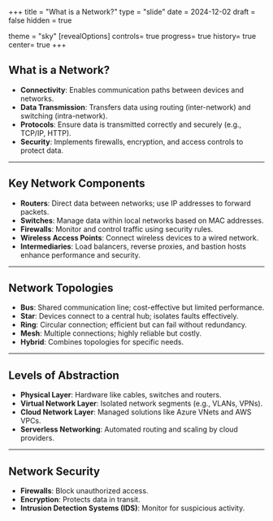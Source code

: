 
+++
title = "What is a Network?"
type = "slide"
date = 2024-12-02
draft = false
hidden = true

theme = "sky"
[revealOptions]
controls= true
progress= true
history= true
center= true
+++

## What is a Network?
- **Connectivity**: Enables communication paths between devices and networks.
- **Data Transmission**: Transfers data using routing (inter-network) and switching (intra-network).
- **Protocols**: Ensure data is transmitted correctly and securely (e.g., TCP/IP, HTTP).
- **Security**: Implements firewalls, encryption, and access controls to protect data.

---

## Key Network Components
- **Routers**: Direct data between networks; use IP addresses to forward packets.
- **Switches**: Manage data within local networks based on MAC addresses.
- **Firewalls**: Monitor and control traffic using security rules.
- **Wireless Access Points**: Connect wireless devices to a wired network.
- **Intermediaries**: Load balancers, reverse proxies, and bastion hosts enhance performance and security.

---

## Network Topologies
- **Bus**: Shared communication line; cost-effective but limited performance.
- **Star**: Devices connect to a central hub; isolates faults effectively.
- **Ring**: Circular connection; efficient but can fail without redundancy.
- **Mesh**: Multiple connections; highly reliable but costly.
- **Hybrid**: Combines topologies for specific needs.

---

## Levels of Abstraction
- **Physical Layer**: Hardware like cables, switches and routers.
- **Virtual Network Layer**: Isolated network segments (e.g., VLANs, VPNs).
- **Cloud Network Layer**: Managed solutions like Azure VNets and AWS VPCs.
- **Serverless Networking**: Automated routing and scaling by cloud providers.

---

## Network Security
- **Firewalls**: Block unauthorized access.
- **Encryption**: Protects data in transit.
- **Intrusion Detection Systems (IDS)**: Monitor for suspicious activity.
